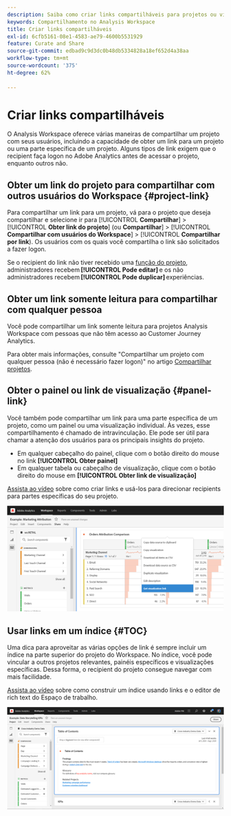 ```yaml
---
description: Saiba como criar links compartilháveis para projetos ou visualizações
keywords: Compartilhamento no Analysis Workspace
title: Criar links compartilháveis
exl-id: 6cfb5161-08e1-4583-ae79-4600b5531929
feature: Curate and Share
source-git-commit: edbad9c9d3dc0b48db5334828a18ef652d4a38aa
workflow-type: tm+mt
source-wordcount: '375'
ht-degree: 62%

---
```


# Criar links compartilháveis

O Analysis Workspace oferece várias maneiras de compartilhar um projeto com seus usuários, incluindo a capacidade de obter um link para um projeto ou uma parte específica de um projeto. Alguns tipos de link exigem que o recipient faça logon no Adobe Analytics antes de acessar o projeto, enquanto outros não.

## Obter um link do projeto para compartilhar com outros usuários do Workspace {#project-link}

Para compartilhar um link para um projeto, vá para o projeto que deseja compartilhar e selecione ir para [!UICONTROL **Compartilhar**] > [!UICONTROL **Obter link do projeto**] (ou **Compartilhar**] > [!UICONTROL **Compartilhar com usuários do Workspace**] > [!UICONTROL **Compartilhar por link**). Os usuários com os quais você compartilha o link são solicitados a fazer logon.

Se o recipient do link não tiver recebido uma [função do projeto](https://experienceleague.adobe.com/docs/analytics/analyze/analysis-workspace/curate-share/share-projects.html?lang=pt-BR), administradores recebem **[!UICONTROL Pode editar]** e os não administradores recebem **[!UICONTROL Pode duplicar]** experiências.

## Obter um link somente leitura para compartilhar com qualquer pessoa

Você pode compartilhar um link somente leitura para projetos Analysis Workspace com pessoas que não têm acesso ao Customer Journey Analytics.

Para obter mais informações, consulte &quot;Compartilhar um projeto com qualquer pessoa (não é necessário fazer logon)&quot; no artigo [Compartilhar projetos](/help/analysis-workspace/curate-share/share-projects.md).

## Obter o painel ou link de visualização {#panel-link}

Você também pode compartilhar um link para uma parte específica de um projeto, como um painel ou uma visualização individual. Às vezes, esse compartilhamento é chamado de intravinculação. Ele pode ser útil para chamar a atenção dos usuários para os principais insights do projeto.

* Em qualquer cabeçalho do painel, clique com o botão direito do mouse no link **[!UICONTROL Obter painel]**
* Em qualquer tabela ou cabeçalho de visualização, clique com o botão direito do mouse em **[!UICONTROL Obter link de visualização]**

[Assista ao vídeo](https://experienceleague.adobe.com/docs/analytics-learn/tutorials/analysis-workspace/visualizations/intra-linking-in-analysis-workspace.html?lang=pt-BR) sobre como criar links e usá-los para direcionar recipients para partes específicas do seu projeto.

![](assets/get-viz-link.png)

## Usar links em um índice {#TOC}

Uma dica para aproveitar as várias opções de link é sempre incluir um índice na parte superior do projeto do Workspace. No índice, você pode vincular a outros projetos relevantes, painéis específicos e visualizações específicas. Dessa forma, o recipient do projeto consegue navegar com mais facilidade.

[Assista ao vídeo](https://experienceleague.adobe.com/docs/analytics-learn/tutorials/analysis-workspace/navigating-workspace-projects/create-a-toc-in-analysis-workspace.html?lang=pt-BR) sobre como construir um índice usando links e o editor de rich text do Espaço de trabalho.

![](assets/toc.png)
